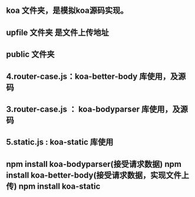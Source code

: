 ## koa 文件夹，是模拟koa源码实现。
## upfile 文件夹 是文件上传地址
## public 文件夹 

## 4.router-case.js：koa-better-body 库使用，及源码
## 3.router-case.js ： koa-bodyparser 库使用，及源码

## 5.static.js : koa-static 库使用

## npm install koa-bodyparser(接受请求数据)            npm install koa-better-body(接受请求数据，实现文件上传)   npm install koa-static